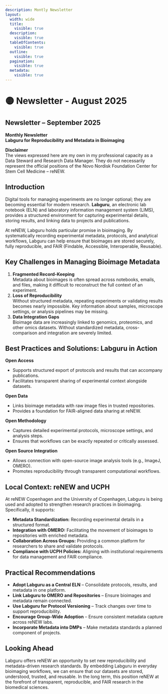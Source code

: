 ```yaml
---
description: Montly Newsletter
layout:
  width: wide
  title:
    visible: true
  description:
    visible: true
  tableOfContents:
    visible: true
  outline:
    visible: true
  pagination:
    visible: true
  metadata:
    visible: true
---
```


# 🟡 Newsletter - August 2025

## Newsletter – September 2025

**Monthly Newsletter**\
**Labguru for Reproducibility and Metadata in Bioimaging**

**Disclaimer**\
The views expressed here are my own in my professional capacity as a Data Steward and Research Data Manager. They do not necessarily represent the official positions of the Novo Nordisk Foundation Center for Stem Cell Medicine – reNEW.

## Introduction

Digital tools for managing experiments are no longer optional; they are becoming essential for modern research. **Labguru**, an electronic lab notebook (ELN) and laboratory information management system (LIMS), provides a structured environment for capturing experimental details, storing results, and linking data to projects and publications.

At reNEW, Labguru holds particular promise in bioimaging. By systematically recording experimental metadata, protocols, and analytical workflows, Labguru can help ensure that bioimages are stored securely, fully reproducible, and FAIR (Findable, Accessible, Interoperable, Reusable).

## Key Challenges in Managing Bioimage Metadata

1. **Fragmented Record-Keeping**\
   Metadata about bioimages is often spread across notebooks, emails, and files, making it difficult to reconstruct the full context of an experiment.
2. **Loss of Reproducibility**\
   Without structured metadata, repeating experiments or validating results becomes nearly impossible. Key information about samples, microscope settings, or analysis pipelines may be missing.
3. **Data Integration Gaps**\
   Bioimage data are increasingly linked to genomics, proteomics, and other omics datasets. Without standardized metadata, cross-comparison and integration are severely limited.

## Best Practices and Solutions: Labguru in Action

**Open Access**

* Supports structured export of protocols and results that can accompany publications.
* Facilitates transparent sharing of experimental context alongside datasets.

**Open Data**

* Links bioimage metadata with raw image files in trusted repositories.
* Provides a foundation for FAIR-aligned data sharing at reNEW.

**Open Methodology**

* Captures detailed experimental protocols, microscope settings, and analysis steps.
* Ensures that workflows can be exactly repeated or critically assessed.

**Open Source Integration**

* Allows connection with open-source image analysis tools (e.g., ImageJ, OMERO).
* Promotes reproducibility through transparent computational workflows.

## Local Context: reNEW and UCPH

At reNEW Copenhagen and the University of Copenhagen, Labguru is being used and adopted to strengthen research practices in bioimaging. Specifically, it supports:

* **Metadata Standardization:** Recording experimental details in a structured format.
* **Integration with OMERO:** Facilitating the movement of bioimages to repositories with enriched metadata.
* **Collaboration Across Groups:** Providing a common platform for researchers to share and validate protocols.
* **Compliance with UCPH Policies:** Aligning with institutional requirements for data management and FAIR compliance.

## Practical Recommendations

* **Adopt Labguru as a Central ELN** – Consolidate protocols, results, and metadata in one platform.
* **Link Labguru to OMERO and Repositories** – Ensure bioimages and metadata remain connected.
* **Use Labguru for Protocol Versioning** – Track changes over time to support reproducibility.
* **Encourage Group-Wide Adoption** – Ensure consistent metadata capture across reNEW labs.
* **Incorporate Metadata into DMPs** – Make metadata standards a planned component of projects.

## Looking Ahead

Labguru offers reNEW an opportunity to set new reproducibility and metadata-driven research standards. By embedding Labguru in everyday bioimaging workflows, we can ensure that our datasets are stored, understood, trusted, and reusable. In the long term, this position reNEW at the forefront of transparent, reproducible, and FAIR research in the biomedical sciences.

